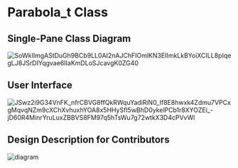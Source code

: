 Parabola_t Class
================

Single-Pane Class Diagram
-------------------------

![SoWkIImgAStDuGh9BCb9LL0AI2nAJChFIOmlKN3EIImkLkBYoiXCILL8pIqegLJ8JSrDIYqgvae6IIaKmDLoSJcavgK0ZG40](https://user-images.githubusercontent.com/13108868/207761353-7fdb80e1-e3ba-457b-803b-6f4eaceae4fa.png)

User Interface
---------------

![JSwz2i9G34VnFK_nfrCBVG8ffQkRWquYadiRiN0_If8E8hwxk4Zdmu7VPCxgMqvqNZm9cXChXvhuxhYOA8x5HHySfI5wBhD0ykelPCb1r8XYOZEi_-jD60R4MinrYruLuxZBBVS8FM97q5hTsWu7g72wtkX3D4cPVvWl](https://user-images.githubusercontent.com/13108868/207769181-c494d3a1-e1da-4898-ba97-e5d173d0f5d6.png)

Design Description for Contributors
-----------------------------------

![diagram](https://user-images.githubusercontent.com/13108868/207767058-3e5f11ce-3d07-4819-8f54-6800feef0d6f.png)
